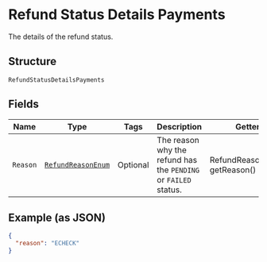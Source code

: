 
# Refund Status Details Payments

The details of the refund status.

## Structure

`RefundStatusDetailsPayments`

## Fields

| Name | Type | Tags | Description | Getter | Setter |
|  --- | --- | --- | --- | --- | --- |
| `Reason` | [`RefundReasonEnum`](../../doc/models/refund-reason-enum.md) | Optional | The reason why the refund has the `PENDING` or `FAILED` status. | RefundReasonEnum getReason() | setReason(RefundReasonEnum reason) |

## Example (as JSON)

```json
{
  "reason": "ECHECK"
}
```

